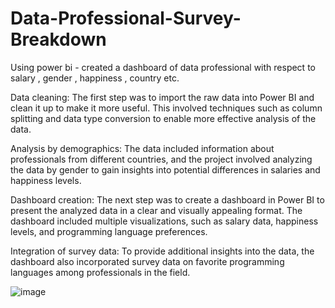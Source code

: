 # Data-Professional-Survey-Breakdown
Using power bi - created a dashboard of data professional with respect to salary , gender , happiness , country etc. 

Data cleaning: The first step was to import the raw data into Power BI and clean it up to make it more useful. This involved techniques such as column splitting and data type conversion to enable more effective analysis of the data.

Analysis by demographics: The data included information about professionals from different countries, and the project involved analyzing the data by gender to gain insights into potential differences in salaries and happiness levels.

Dashboard creation: The next step was to create a dashboard in Power BI to present the analyzed data in a clear and visually appealing format. The dashboard included multiple visualizations, such as salary data, happiness levels, and programming language preferences.

Integration of survey data: To provide additional insights into the data, the dashboard also incorporated survey data on favorite programming languages among professionals in the field.

![image](https://user-images.githubusercontent.com/93834197/236802221-d1b5f539-ecea-4242-be82-aa629308cdf2.png)
